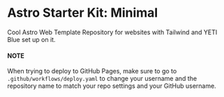 # Astro Starter Kit: Minimal

Cool Astro Web Template Repository for websites with Tailwind and YETI Blue set up on it.

#### NOTE
When trying to deploy to GitHub Pages, make sure to go to `.github/workflows/deploy.yaml` to change your username and the repository name to match your repo settings and your GitHub username.
